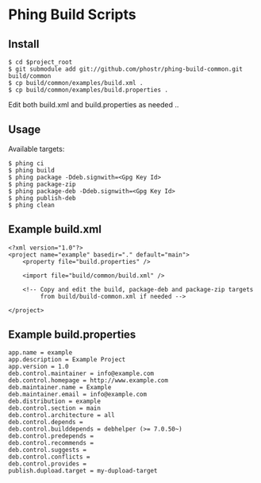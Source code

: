 Phing Build Scripts
===================

Install
-------

    $ cd $project_root
    $ git submodule add git://github.com/phostr/phing-build-common.git build/common
    $ cp build/common/examples/build.xml .
    $ cp build/common/examples/build.properties .

Edit both build.xml and build.properties as needed ..

Usage
-----

Available targets:

    $ phing ci
    $ phing build
    $ phing package -Ddeb.signwith=<Gpg Key Id>
    $ phing package-zip
    $ phing package-deb -Ddeb.signwith=<Gpg Key Id>
    $ phing publish-deb
    $ phing clean

Example build.xml
-----------------

    <?xml version="1.0"?>
    <project name="example" basedir="." default="main">
	    <property file="build.properties" />
    	
	    <import file="build/common/build.xml" />
    
	    <!-- Copy and edit the build, package-deb and package-zip targets
	         from build/build-common.xml if needed -->
    
    </project>

Example build.properties
------------------------

    app.name = example
    app.description = Example Project
    app.version = 1.0
    deb.control.maintainer = info@example.com
    deb.control.homepage = http://www.example.com
    deb.maintainer.name = Example
    deb.maintainer.email = info@example.com
    deb.distribution = example
    deb.control.section = main
    deb.control.architecture = all
    deb.control.depends =
    deb.control.builddepends = debhelper (>= 7.0.50~)
    deb.control.predepends =
    deb.control.recommends =
    deb.control.suggests =
    deb.control.conflicts =
    deb.control.provides =
    publish.dupload.target = my-dupload-target
